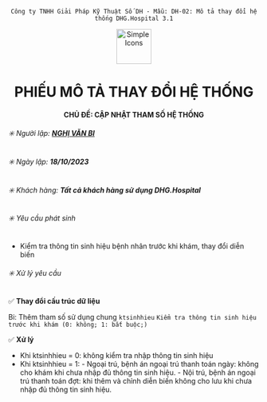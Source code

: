 
<div align="center">

`Công ty TNHH Giải Pháp Kỹ Thuật Số DH - Mẫu: DH-02: Mô tả thay đổi hệ thống DHG.Hospital 3.1`

</div>

<div align="center">
  <img src="https://raw.githubusercontent.com/dh-hos/dhg.hospitalprinter/main/Deploy_Tools/Logo.ico" alt="Simple Icons" width=70>
  <h1>PHIẾU MÔ TẢ THAY ĐỔI HỆ THỐNG</h1>  
</div>
<div align="center">

#### CHỦ ĐỀ: CẬP NHẬT THAM SỐ HỆ THỐNG

</div>

###### :eight_spoked_asterisk: Người lập: [**NGHỊ VĂN BI**](https://github.com/ongtrieuhau)

###### :eight_spoked_asterisk: Ngày lập: **18/10/2023**

###### :eight_spoked_asterisk: Khách hàng: **Tất cả khách hàng sử dụng DHG.Hospital**

###### :eight_spoked_asterisk: Yêu cầu phát sinh

- Kiểm tra thông tin sinh hiệu bệnh nhân trước khi khám, thay đổi diễn biến

###### :eight_spoked_asterisk: Xử lý yêu cầu

:white_check_mark: **Thay đổi cấu trúc dữ liệu**

Bi: Thêm tham số sử dụng chung `ktsinhhieu` `Kiểm tra thông tin sinh hiệu trước khi khám (0: không; 1: bắt buộc;)`

:white_check_mark: **Xử lý**
+ Khi ktsinhhieu = 0: không kiểm tra nhập thông tin sinh hiệu
+ Khi ktsinhhieu = 1:
            - Ngoại trú, bệnh án ngoại trú thanh toán ngày: không cho khám khi chưa nhập đủ thông tin sinh hiệu.
            - Nội trú, bệnh án ngoại trú thanh toán đợt: khi thêm và chỉnh diễn biến không cho lưu khi chưa nhập đủ thông tin sinh hiệu.
